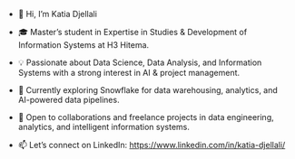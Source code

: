 - 👋 Hi, I’m Katia Djellali
- 🎓 Master’s student in Expertise in Studies & Development of Information Systems at H3 Hitema.
- 💡 Passionate about Data Science, Data Analysis, and Information Systems with a strong interest in AI & project management.
- 🚀 Currently exploring Snowflake for data warehousing, analytics, and AI-powered data pipelines.
- 🤝 Open to collaborations and freelance projects in data engineering, analytics, and intelligent information systems.

- 📫 Let’s connect on LinkedIn: https://www.linkedin.com/in/katia-djellali/

<!---
Katiadje/Katiadje is a ✨ special ✨ repository because its `README.md` (this file) appears on your GitHub profile.
You can click the Preview link to take a look at your changes.
--->

